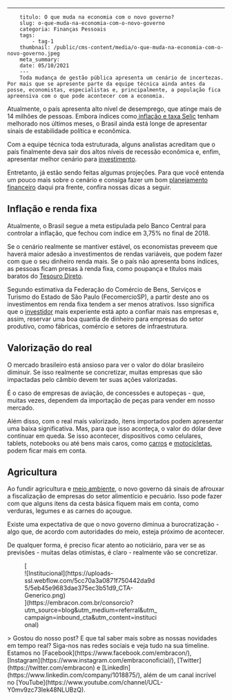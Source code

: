 ---
        titulo: O que muda na economia com o novo governo?
        slug: o-que-muda-na-economia-com-o-novo-governo
        categoria: Finanças Pessoais
        tags:
            - tag-1
        thumbnail: /public/cms-content/media/o-que-muda-na-economia-com-o-novo-governo.jpeg
        meta_summary: 
        date: 05/10/2021
        ---
        Toda mudança de gestão pública apresenta um cenário de incertezas. Por mais que se apresente parte da equipe técnica ainda antes da posse, economistas, especialistas e, principalmente, a população fica apreensiva com o que pode acontecer com a economia.

Atualmente, o país apresenta alto nível de desemprego, que atinge mais de 14 milhões de pessoas. Embora índices como[ inflação e taxa Selic](https://www.embracon.com.br/blog/entenda-a-importancia-da-taxa-selic-e-da-inflacao) tenham melhorado nos últimos meses, o Brasil ainda está longe de apresentar sinais de estabilidade política e econômica.

Com a equipe técnica toda estruturada, alguns analistas acreditam que o país finalmente deva sair dos altos níveis de recessão econômica e, enfim, apresentar melhor cenário para [investimento](https://www.embracon.com.br/blog/8-motivos-que-comprovam-que-consorcio-e-investimento).

Entretanto, já estão sendo feitas algumas projeções. Para que você entenda um pouco mais sobre o cenário e consiga fazer um bom [planejamento financeiro](https://www.embracon.com.br/blog/planejamento-financeiro-um-guia-para-as-financas-nao-sairem-de-controle) daqui pra frente, confira nossas dicas a seguir.

Inflação e renda fixa
---------------------

Atualmente, o Brasil segue a meta estipulada pelo Banco Central para controlar a inflação, que fechou com índice em 3,75% no final de 2018.

Se o cenário realmente se mantiver estável, os economistas preveem que haverá maior adesão a investimentos de rendas variáveis, que podem fazer com que o seu dinheiro renda mais. Se o país não apresenta bons índices, as pessoas ficam presas à renda fixa, como poupança e títulos mais baratos do [Tesouro Direto](https://www.embracon.com.br/blog/tesouro-direto-guia-rapido-com-tudo-o-que-voce-precisa-saber).

Segundo estimativa da Federação do Comércio de Bens, Serviços e Turismo do Estado de São Paulo (FecomercioSP), a partir deste ano os investimentos em renda fixa tendem a ser menos atrativos. Isso significa que o [investidor](https://www.embracon.com.br/blog/8-motivos-que-comprovam-que-consorcio-e-investimento) mais experiente está apto a confiar mais nas empresas e, assim, reservar uma boa quantia de dinheiro para empresas do setor produtivo, como fábricas, comércio e setores de infraestrutura.

Valorização do real
-------------------

O mercado brasileiro está ansioso para ver o valor do dólar brasileiro diminuir. Se isso realmente se concretizar, muitas empresas que são impactadas pelo câmbio devem ter suas ações valorizadas.

É o caso de empresas de aviação, de concessões e autopeças - que, muitas vezes, dependem da importação de peças para vender em nosso mercado.

Além disso, com o real mais valorizado, itens importados podem apresentar uma baixa significativa. Mas, para que isso aconteça, o valor do dólar deve continuar em queda. Se isso acontecer, dispositivos como celulares, tablets, notebooks ou até bens mais caros, como [carros](https://www.embracon.com.br/consorcio-de-carros) e [motocicletas](https://www.embracon.com.br/consorcio-motos), podem ficar mais em conta.

Agricultura
-----------

Ao fundir agricultura e [meio ambiente](https://www.embracon.com.br/blog/conheca-o-consumo-consciente-e-saiba-por-que-ele-faz-bem-para-o-seu-bolso), o novo governo dá sinais de afrouxar a fiscalização de empresas do setor alimentício e pecuário. Isso pode fazer com que alguns itens da cesta básica fiquem mais em conta, como verduras, legumes e as carnes do açougue.

Existe uma expectativa de que o novo governo diminua a burocratização - algo que, de acordo com autoridades do meio, esteja próximo de acontecer.

De qualquer forma, é preciso ficar atento ao noticiário, para ver se as previsões - muitas delas otimistas, é claro - realmente vão se concretizar.

<figure class="w-richtext-figure-type-image w-richtext-align-center" style="max-width:310px">[<div>![Institucional](https://uploads-ssl.webflow.com/5cc70a3a0871f750442da9d5/5eb45e9683dae375ec3b51d9_CTA-Generico.png)</div>](https://embracon.com.br/consorcio?utm_source=blog&utm_medium=referral&utm_campaign=inbound_cta&utm_content=institucional)</figure>> Gostou do nosso post? E que tal saber mais sobre as nossas novidades em tempo real? Siga-nos nas redes sociais e veja tudo na sua timeline. Estamos no [Facebook](https://www.facebook.com/embracon/), [Instagram](https://www.instagram.com/embraconoficial/), [Twitter](https://twitter.com/embracon) e [LinkedIn](https://www.linkedin.com/company/1018875/), além de um canal incrível no [YouTube](https://www.youtube.com/channel/UCL-Y0mv9zc73Iek48NLUBzQ).
        